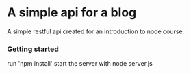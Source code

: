 # A simple api for a blog

A simple restful api created for an introduction to node course. 

### Getting started
run 'npm install'
start the server with node server.js